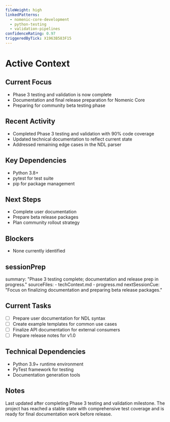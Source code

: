 ```yaml
---
fileWeight: high
linkedPatterns:
  - nomenic-core-development
  - python-testing
  - validation-pipelines
confidenceRating: 0.97
triggeredByTick: X1963B583F15
---
```


# Active Context

## Current Focus
- Phase 3 testing and validation is now complete
- Documentation and final release preparation for Nomenic Core
- Preparing for community beta testing phase

## Recent Activity
- Completed Phase 3 testing and validation with 90% code coverage
- Updated technical documentation to reflect current state
- Addressed remaining edge cases in the NDL parser

## Key Dependencies
- Python 3.8+
- pytest for test suite
- pip for package management

## Next Steps
- Complete user documentation
- Prepare beta release packages
- Plan community rollout strategy

## Blockers
- None currently identified

## sessionPrep
  summary: "Phase 3 testing complete; documentation and release prep in progress."
  sourceFiles:
    - techContext.md
    - progress.md
  nextSessionCue: "Focus on finalizing documentation and preparing beta release packages."

## Current Tasks
- [ ] Prepare user documentation for NDL syntax
- [ ] Create example templates for common use cases
- [ ] Finalize API documentation for external consumers
- [ ] Prepare release notes for v1.0

## Technical Dependencies
- Python 3.9+ runtime environment
- PyTest framework for testing
- Documentation generation tools

## Notes
Last updated after completing Phase 3 testing and validation milestone. The project has reached a stable state with comprehensive test coverage and is ready for final documentation work before release.